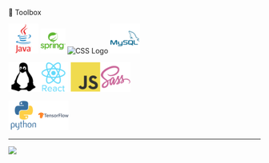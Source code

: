 

🧰 Toolbox

<img src="https://raw.githubusercontent.com/devicons/devicon/1119b9f84c0290e0f0b38982099a2bd027a48bf1/icons/java/java-original-wordmark.svg" alt="CSS Logo" width="60" height="60"/>  <img src="https://raw.githubusercontent.com/devicons/devicon/1119b9f84c0290e0f0b38982099a2bd027a48bf1/icons/spring/spring-original-wordmark.svg" alt="CSS Logo" width="50" height="50"/>  <img src="https://upload.wikimedia.org/wikipedia/commons/thumb/9/9c/IntelliJ_IDEA_Icon.svg/512px-IntelliJ_IDEA_Icon.svg.png?20200803071016" alt="CSS Logo" width="50" height="50"/> <img src="https://raw.githubusercontent.com/devicons/devicon/1119b9f84c0290e0f0b38982099a2bd027a48bf1/icons/mysql/mysql-plain-wordmark.svg" alt="CSS Logo" width="60" height="60"/>

<img src="https://github.com/devicons/devicon/blob/master/icons/linux/linux-plain.svg" alt="Linux Logo" width="60" height="60"/><img src="https://github.com/devicons/devicon/blob/master/icons/react/react-original-wordmark.svg" alt="React Logo" width="60" height="60"/> 
<img src="https://github.com/devicons/devicon/blob/master/icons/javascript/javascript-original.svg" alt= "Javascript Logo" width="60" height="60"/><img src="https://raw.githubusercontent.com/devicons/devicon/55609aa5bd817ff167afce0d965585c92040787a/icons/sass/sass-original.svg" alt= "Sass Logo" width="60" height="60"/>



<img src="https://github.com/devicons/devicon/blob/master/icons/python/python-original-wordmark.svg" alt="Python Logo" width="60" height="60"/><img src="https://github.com/devicons/devicon/blob/master/icons/tensorflow/tensorflow-original-wordmark.svg" alt="Tensorflow Logo" width="60" height="60"/> 

---

![](https://komarev.com/ghpvc/?username=mtamerb&color=red)



